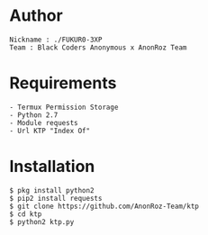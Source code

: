 # Author
```
Nickname : ./FUKUR0-3XP
Team : Black Coders Anonymous x AnonRoz Team
```

# Requirements
```
- Termux Permission Storage
- Python 2.7
- Module requests
- Url KTP "Index Of"
```

# Installation
```
$ pkg install python2
$ pip2 install requests
$ git clone https://github.com/AnonRoz-Team/ktp
$ cd ktp
$ python2 ktp.py
```
